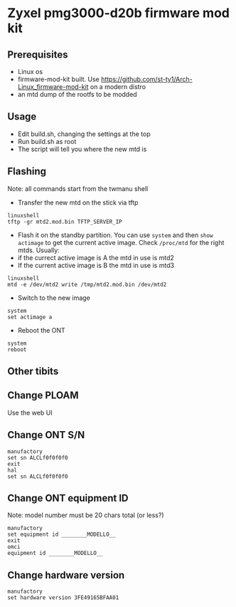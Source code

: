 # Zyxel pmg3000-d20b firmware mod kit

## Prerequisites
- Linux os
- firmware-mod-kit built. Use https://github.com/st-ty1/Arch-Linux_firmware-mod-kit on a modern distro
- an mtd dump of the rootfs to be modded

## Usage
- Edit build.sh, changing the settings at the top
- Run build.sh as root
- The script will tell you where the new mtd is

## Flashing
Note: all commands start from the twmanu shell
- Transfer the new mtd on the stick via tftp
```
linuxshell
tftp -gr mtd2.mod.bin TFTP_SERVER_IP
```
- Flash it on the standby partition. 
You can use `system` and then `show actimage` to get the current active image. Check `/proc/mtd` for the right mtds. Usually:
- if the currect active image is A the mtd in use is mtd2
- If the current active image is B the mtd in use is mtd3
```
linuxshell
mtd -e /dev/mtd2 write /tmp/mtd2.mod.bin /dev/mtd2
```
- Switch to the new image
```
system
set actimage a
```
- Reboot the ONT
```
system
reboot
```

## Other tibits
## Change PLOAM
Use the web UI
## Change ONT S/N
```
manufactory
set sn ALCLf0f0f0f0
exit
hal
set sn ALCLf0f0f0f0
```
## Change ONT equipment ID
Note: model number must be 20 chars total (or less?)

```
manufactory
set equipment id ________MODELLO__
exit
omci
equipment id ________MODELLO__
```
## Change hardware version
```
manufactory
set hardware version 3FE49165BFAA01
```
